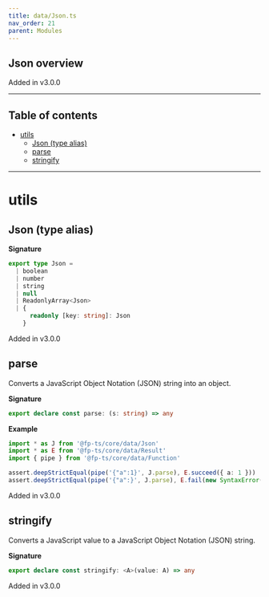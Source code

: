 ```yaml
---
title: data/Json.ts
nav_order: 21
parent: Modules
---
```


## Json overview

Added in v3.0.0

---

<h2 class="text-delta">Table of contents</h2>

- [utils](#utils)
  - [Json (type alias)](#json-type-alias)
  - [parse](#parse)
  - [stringify](#stringify)

---

# utils

## Json (type alias)

**Signature**

```ts
export type Json =
  | boolean
  | number
  | string
  | null
  | ReadonlyArray<Json>
  | {
      readonly [key: string]: Json
    }
```

Added in v3.0.0

## parse

Converts a JavaScript Object Notation (JSON) string into an object.

**Signature**

```ts
export declare const parse: (s: string) => any
```

**Example**

```ts
import * as J from '@fp-ts/core/data/Json'
import * as E from '@fp-ts/core/data/Result'
import { pipe } from '@fp-ts/core/data/Function'

assert.deepStrictEqual(pipe('{"a":1}', J.parse), E.succeed({ a: 1 }))
assert.deepStrictEqual(pipe('{"a":}', J.parse), E.fail(new SyntaxError('Unexpected token } in JSON at position 5')))
```

Added in v3.0.0

## stringify

Converts a JavaScript value to a JavaScript Object Notation (JSON) string.

**Signature**

```ts
export declare const stringify: <A>(value: A) => any
```

Added in v3.0.0
